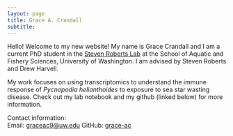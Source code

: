 ```yaml
---
layout: page
title: Grace A. Crandall
subtitle:
---
```


Hello! Welcome to my new website! My name is Grace Crandall and I am a current PhD student in the [Steven Roberts Lab](https://faculty.washington.edu/sr320/) at the School of Aquatic and Fishery Sciences, University of Washington. I am advised by Steven Roberts and Drew Harvell.

My work focuses on using transcriptomics to understand the immune response of _Pycnopodia helianthoides_ to exposure to sea star wasting disease. Check out my lab notebook and my github (linked below) for more information. 


Contact information:      
Email: graceac9@uw.edu
GitHub: [grace-ac](https://github.com/grace-ac)      
